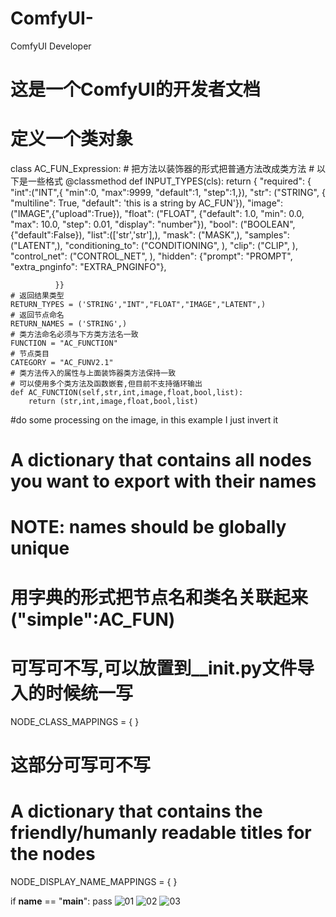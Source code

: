 # ComfyUI-
ComfyUI Developer
# 这是一个ComfyUI的开发者文档
# 定义一个类对象
class AC_FUN_Expression:
    # 把方法以装饰器的形式把普通方法改成类方法
    # 以下是一些格式
    @classmethod
    def INPUT_TYPES(cls):
        return {
            "required": {
            "int":("INT",{
                "min":0,
                "max":9999,
                "default":1,
                "step":1,}),
            "str": ("STRING", {
                    "multiline": True, 
                    "default": 'this is a string by AC_FUN'}),
            "image": ("IMAGE",{"upload":True}),
            "float": ("FLOAT", {"default": 1.0, "min": 0.0, "max": 10.0, 
                                "step": 0.01, "display": "number"}),
            "bool": ("BOOLEAN", {"default":False}),
            "list":(['str','str'],),
            "mask": ("MASK",),
            "samples": ("LATENT",),
            "conditioning_to": ("CONDITIONING", ),
            "clip": ("CLIP", ),
            "control_net": ("CONTROL_NET", ),
            "hidden": {"prompt": "PROMPT", "extra_pnginfo": "EXTRA_PNGINFO"},

              }}
    # 返回结果类型
    RETURN_TYPES = ('STRING',"INT","FLOAT","IMAGE","LATENT",)
    # 返回节点命名
    RETURN_NAMES = ('STRING',)
    # 类方法命名必须与下方类方法名一致
    FUNCTION = "AC_FUNCTION" 
    # 节点类目
    CATEGORY = "AC_FUNV2.1" 
    # 类方法传入的属性与上面装饰器类方法保持一致
    # 可以使用多个类方法及函数嵌套,但目前不支持循环输出
    def AC_FUNCTION(self,str,int,image,float,bool,list):
        return (str,int,image,float,bool,list)        


#do some processing on the image, in this example I just invert it   
# A dictionary that contains all nodes you want to export with their names
# NOTE: names should be globally unique
# 用字典的形式把节点名和类名关联起来("simple":AC_FUN)
# 可写可不写,可以放置到__init.py文件导入的时候统一写
NODE_CLASS_MAPPINGS = {
}

# 这部分可写可不写
# A dictionary that contains the friendly/humanly readable titles for the nodes
NODE_DISPLAY_NAME_MAPPINGS = {
}

if __name__ == "__main__":
    pass
![01](https://github.com/A719689614/ComfyUI-/assets/142242136/0234bdc4-d637-474e-a293-a4993804a9a0)
![02](https://github.com/A719689614/ComfyUI-/assets/142242136/bf84dee0-0b6c-4d57-aa43-97d04ac9aa86)
![03](https://github.com/A719689614/ComfyUI-/assets/142242136/fb586b70-4ec8-4cd3-8962-bf1d627ad1fb)



